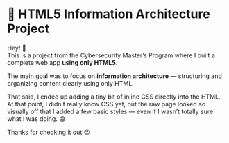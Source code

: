 # 🧱 HTML5 Information Architecture Project

Hey! 👋  
This is a project from the Cybersecurity Master’s Program where I built a complete web app **using only HTML5**.  

The main goal was to focus on **information architecture** — structuring and organizing content clearly using only HTML. 

That said, I ended up adding a tiny bit of inline CSS directly into the HTML. At that point, I didn’t really know CSS yet, but the raw page looked so visually off that I added a few basic styles — even if I wasn’t totally sure what I was doing. 😅

Thanks for checking it out!😉
